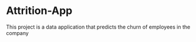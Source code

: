 # Attrition-App
This project is a data application that predicts the churn of employees in the company
